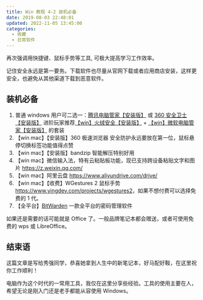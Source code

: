 ```yaml
---
title: Win 教程 4-2 装机必备
date: 2019-08-03 22:48:01
updated: 2022-11-05 13:45:00
categories:
  - 收藏
  - 日常软件
---
```


再次强调用快捷键、鼠标手势等工具, 可极大提高学习工作效率。

记住安全永远是第一要务。下载软件也尽量从官网下载或者应用商店安装，这样更安全，也避免从其他渠道下载到恶意软件。

## 装机必备

1. 普通 windows 用户可二选一：[腾讯电脑管家【安装版】](https://guanjia.qq.com/) 或 [360 安全卫士【安装版】](https://weishi.360.cn/)
进阶玩家推荐[【win】火绒安全【安装版】](https://www.huorong.cn/) + [【win】微软电脑管家【安装版】](https://pcmanager.microsoft.com/zh-cn) 的套装
2. 【win mac】【安装版】360 极速浏览器 安全防护永远要放在第一位，鼠标悬停切换标签功能值得点赞
3. 【win mac】【安装版】bandzip 智能解压特别好用
4. 【win mac】微信输入法，特有云粘贴板功能，现已支持跨设备粘贴文字和图片 <https://z.weixin.qq.com/>
5. 【win mac】阿里云盘 <https://www.aliyundrive.com/drive/>
6. 【win mac】【收费】WGestures 2 鼠标手势 <https://www.yingdev.com/projects/wgestures2>，如果不想付费可以选择免费的 1 代。
7. 【全平台】[BitWarden](https://bitwarden.com/)  一款全平台的密码管理软件

如果还是需要的话可能就是 Office 了。一般品牌笔记本都会赠送，或者可使用免费的 wps 或 LibreOffice。

## 结束语

这篇文章是写给秀强同学，恭喜她拿到人生中的新笔记本，好马配好鞍，在这里祝你工作顺利！

电脑作为这个时代的一常用工具，我仅在这里分享些经验。工具的使用主要在人，希望无论是刚入门还是老手都能从容使用 Windows。
